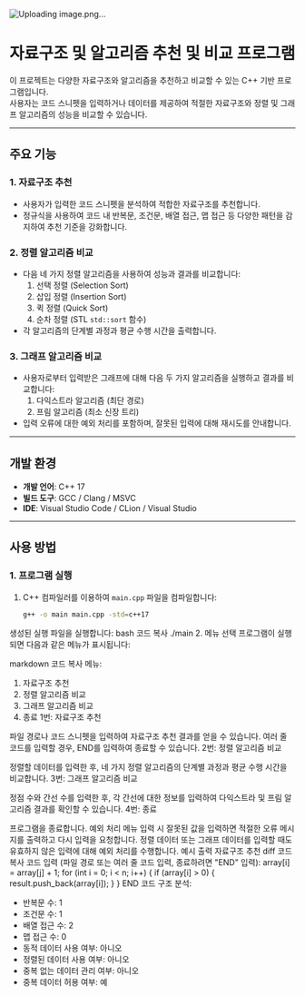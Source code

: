 ![Uploading image.png…]()
# 자료구조 및 알고리즘 추천 및 비교 프로그램

이 프로젝트는 다양한 자료구조와 알고리즘을 추천하고 비교할 수 있는 C++ 기반 프로그램입니다.  
사용자는 코드 스니펫을 입력하거나 데이터를 제공하여 적절한 자료구조와 정렬 및 그래프 알고리즘의 성능을 비교할 수 있습니다.

---

## 주요 기능

### 1. **자료구조 추천**
- 사용자가 입력한 코드 스니펫을 분석하여 적합한 자료구조를 추천합니다.
- 정규식을 사용하여 코드 내 반복문, 조건문, 배열 접근, 맵 접근 등 다양한 패턴을 감지하여 추천 기준을 강화합니다.

### 2. **정렬 알고리즘 비교**
- 다음 네 가지 정렬 알고리즘을 사용하여 성능과 결과를 비교합니다:
  1. 선택 정렬 (Selection Sort)
  2. 삽입 정렬 (Insertion Sort)
  3. 퀵 정렬 (Quick Sort)
  4. 순차 정렬 (STL `std::sort` 함수)
- 각 알고리즘의 단계별 과정과 평균 수행 시간을 출력합니다.

### 3. **그래프 알고리즘 비교**
- 사용자로부터 입력받은 그래프에 대해 다음 두 가지 알고리즘을 실행하고 결과를 비교합니다:
  1. 다익스트라 알고리즘 (최단 경로)
  2. 프림 알고리즘 (최소 신장 트리)
- 입력 오류에 대한 예외 처리를 포함하며, 잘못된 입력에 대해 재시도를 안내합니다.

---

## 개발 환경

- **개발 언어**: C++ 17
- **빌드 도구**: GCC / Clang / MSVC
- **IDE**: Visual Studio Code / CLion / Visual Studio

---

## 사용 방법

### 1. 프로그램 실행
1. C++ 컴파일러를 이용하여 `main.cpp` 파일을 컴파일합니다:
   ```bash
   g++ -o main main.cpp -std=c++17
생성된 실행 파일을 실행합니다:
bash
코드 복사
./main
2. 메뉴 선택
프로그램이 실행되면 다음과 같은 메뉴가 표시됩니다:

markdown
코드 복사
메뉴:
1. 자료구조 추천
2. 정렬 알고리즘 비교
3. 그래프 알고리즘 비교
4. 종료
1번: 자료구조 추천

파일 경로나 코드 스니펫을 입력하여 자료구조 추천 결과를 얻을 수 있습니다.
여러 줄 코드를 입력할 경우, END를 입력하여 종료할 수 있습니다.
2번: 정렬 알고리즘 비교

정렬할 데이터를 입력한 후, 네 가지 정렬 알고리즘의 단계별 과정과 평균 수행 시간을 비교합니다.
3번: 그래프 알고리즘 비교

정점 수와 간선 수를 입력한 후, 각 간선에 대한 정보를 입력하여 다익스트라 및 프림 알고리즘 결과를 확인할 수 있습니다.
4번: 종료

프로그램을 종료합니다.
예외 처리
메뉴 입력 시 잘못된 값을 입력하면 적절한 오류 메시지를 출력하고 다시 입력을 요청합니다.
정렬 데이터 또는 그래프 데이터를 입력할 때도 유효하지 않은 입력에 대해 예외 처리를 수행합니다.
예시 출력
자료구조 추천
diff
코드 복사
코드 입력 (파일 경로 또는 여러 줄 코드 입력, 종료하려면 "END" 입력):
array[i] = array[j] + 1;
for (int i = 0; i < n; i++) {
    if (array[i] > 0) {
        result.push_back(array[i]);
    }
}
END
코드 구조 분석:
- 반복문 수: 1
- 조건문 수: 1
- 배열 접근 수: 2
- 맵 접근 수: 0
- 동적 데이터 사용 여부: 아니오
- 정렬된 데이터 사용 여부: 아니오
- 중복 없는 데이터 관리 여부: 아니오
- 중복 데이터 허용 여부: 예

